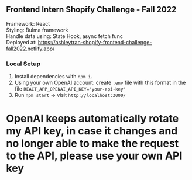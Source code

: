 ## Frontend Intern Shopify Challenge - Fall 2022
Framework: React <br>
Styling: Bulma framework <br>
Handle data using: State Hook, async fetch func <br>
Deployed at: https://ashleytran-shopify-frontend-challenge-fall2022.netlify.app/

### Local Setup
1. Install dependencies with `npm i`.
2. Using your own OpenAI account: create `.env` file with this format in the file `REACT_APP_OPENAI_API_KEY='your-api-key'`
3. Run `npm start` -> visit `http://localhost:3000/`

# OpenAI keeps automatically rotate my API key, in case it changes and no longer able to make the request to the API, please use your own API key